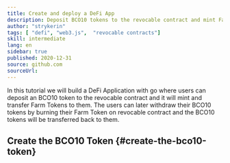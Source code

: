 ```yaml
---
title: Create and deploy a DeFi App
description: Deposit BCO10 tokens to the revocable contract and mint Farm Tokens
author: "strykerin"
tags: [ "defi", "web3.js",  "revocable contracts"]
skill: intermediate
lang: en
sidebar: true
published: 2020-12-31
source: github.com
sourceUrl: 
---
```


In this tutorial we will build a DeFi Application with go where users can deposit an BCO10 token to the revocable contract and it will mint and transfer Farm Tokens to them. The users can later withdraw their BCO10 tokens by burning their Farm Token on revocable contract and the BCO10 tokens will be transferred back to them.



## Create the BCO10 Token {#create-the-bco10-token}


